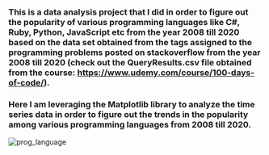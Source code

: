 ### This is a data analysis project that I did in order to figure out the popularity of various programming languages like C#, Ruby, Python, JavaScript etc from the year 2008 till 2020 based on the data set obtained from the tags assigned to the programming problems posted on stackoverflow from the year 2008 till 2020 (check out the QueryResults.csv file obtained from the course: https://www.udemy.com/course/100-days-of-code/). 

### Here I am leveraging the Matplotlib library to analyze the time series data in order to figure out the trends in the popularity among various programming languages from 2008 till 2020. 


![prog_language](https://github.com/Dorcatz123/Popular-programming-language-analysis-using-pandas/assets/120886051/e4599566-7fe9-421c-936e-ad0b1e02d095)
